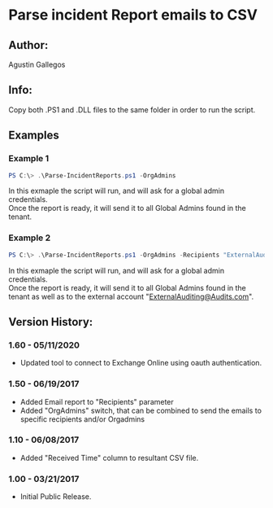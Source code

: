 ﻿# Parse incident Report emails to CSV  

## Author:  
Agustin Gallegos  

## Info:  
Copy both .PS1 and .DLL files to the same folder in order to run the script.  

## Examples  
### Example 1  
```powershell
PS C:\> .\Parse-IncidentReports.ps1 -OrgAdmins
```
In this exmaple the script will run, and will ask for a global admin credentials.  
Once the report is ready, it will send it to all Global Admins found in the tenant.  

### Example 2  
````powershell
PS C:\> .\Parse-IncidentReports.ps1 -OrgAdmins -Recipients "ExternalAuditing@Audits.com"
````
In this exmaple the script will run, and will ask for a global admin credentials.  
Once the report is ready, it will send it to all Global Admins found in the tenant as well as to the external account "ExternalAuditing@Audits.com".  

## Version History:  
### 1.60 - 05/11/2020
 - Updated tool to connect to Exchange Online using oauth authentication.
### 1.50 - 06/19/2017
 - Added Email report to "Recipients" parameter
 - Added "OrgAdmins" switch, that can be combined to send the emails to specific recipients and/or Orgadmins
### 1.10 - 06/08/2017
 - Added "Received Time" column to resultant CSV file.
### 1.00 - 03/21/2017
 - Initial Public Release.
 